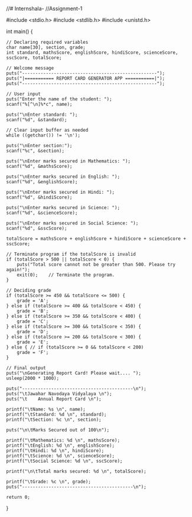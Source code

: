 //# Internshala-
//Assignment-1

#include <stdio.h>
#include <stdlib.h>
#include <unistd.h>


int main() {

	// Declaring required variables
	char name[30], section, grade;
	int standard, mathsScore, englishScore, hindiScore, scienceScore, sscScore, totalScore;

	// Welcome message
	puts("---------------------------------------------------");
	puts("|=========== REPORT CARD GENERATOR APP ===========|");
	puts("---------------------------------------------------");

	// User input
	puts("Enter the name of the student: ");
	scanf("%[^\n]%*c", name);

	puts("\nEnter standard: ");
	scanf("%d", &standard);

	// Clear input buffer as needed 
	while ((getchar()) != '\n');

	puts("\nEnter section:");
	scanf("%c", &section);

	puts("\nEnter marks secured in Mathematics: ");
    scanf("%d", &mathsScore);

    puts("\nEnter marks secured in English: ");
    scanf("%d", &englishScore);

    puts("\nEnter marks secured in Hindi: ");
    scanf("%d", &hindiScore);

    puts("\nEnter marks secured in Science: ");
    scanf("%d", &scienceScore);

    puts("\nEnter marks secured in Social Science: ");
    scanf("%d", &sscScore);

    totalScore = mathsScore + englishScore + hindiScore + scienceScore + sscScore;

    // Terminate program if the totalScore is invalid
    if (totalScore > 500 || totalScore < 0) {
    	puts("Total score cannot not be greater than 500. Please try again!");
    	exit(0);	// Terminate the program.
    }

    // Deciding grade
    if (totalScore >= 450 && totalScore <= 500) {
        grade = 'A';
    } else if (totalScore >= 400 && totalScore < 450) {
        grade = 'B';
    } else if (totalScore >= 350 && totalScore < 400) {
        grade = 'C';
    } else if (totalScore >= 300 && totalScore < 350) {
        grade = 'D';
    } else if (totalScore >= 200 && totalScore < 300) {
        grade = 'E';
    } else { // if (totalScore >= 0 && totalScore < 200)
        grade = 'F';
    }

    // Final output
    puts("\nGenerating Report Card! Please wait.... ");
    usleep(2000 * 1000);

    puts("------------------------------------------\n");
    puts("\tJawahar Navodaya Vidyalaya \n");
    puts("\t    Annual Report Card \n");

    printf("\tName: %s \n", name);
    printf("\tStandard: %d \n", standard);
    printf("\tSection: %c \n", section);

    puts("\n\tMarks Secured out of 100\n");

    printf("\tMathematics: %d \n", mathsScore);
    printf("\tEnglish: %d \n", englishScore);
    printf("\tHindi: %d \n", hindiScore);
    printf("\tScience: %d \n", scienceScore);
    printf("\tSocial Science: %d \n", sscScore);

    printf("\n\tTotal marks secured: %d \n", totalScore);

    printf("\tGrade: %c \n", grade);
    puts("------------------------------------------\n");

	return 0;
}
